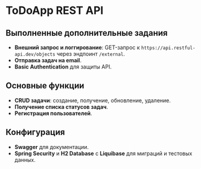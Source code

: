 # ToDoApp REST API

## Выполненные дополнительные задания

- **Внешний запрос и логгирование**: GET-запрос к `https://api.restful-api.dev/objects` через эндпоинт `/external`.
- **Отправка задач на email**.
- **Basic Authentication** для защиты API.

## Основные функции

- **CRUD задачи**: создание, получение, обновление, удаление.
- **Получение списка статусов задач**.
- **Регистрация пользователей**.

## Конфигурация

- **Swagger** для документации.
- **Spring Security** и **H2 Database** с **Liquibase** для миграций и тестовых данных.
